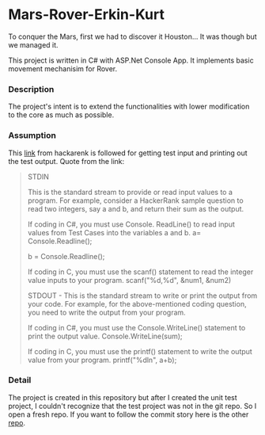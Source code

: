 # Mars-Rover-Erkin-Kurt

To conquer the Mars, first we had to discover it Houston... It was though but we managed it.

This project is written in C# with ASP.Net Console App. It implements basic movement mechanisim for Rover. 

### Description

The project's intent is to extend the functionalities with lower modification to the core as much as possible.  

### Assumption

This [link](https://support.hackerrank.com/hc/en-us/articles/219617888-Using-STDIN-for-inputs-and-STDOUT-for-outputs) from hackarenk is followed for getting test input and printing out the test output.
Quote from the link:

>
>STDIN
>
>This is the standard stream to provide or read input values to a program. For example, consider a HackerRank sample question to read two integers, say a and b, and return their sum as the output. 
>
>If coding in C#, you must use Console. ReadLine() to read input values from Test Cases into the variables a and b.
>a= Console.Readline();
>
>b = Console.Readline();
>
>If coding in C, you must use the scanf() statement to read the integer value inputs to your program.
>scanf("%d,%d", &num1, &num2)
>
>STDOUT - This is the standard stream to write or print the output from your code. For example, for the above-mentioned coding question, you need to write the output from your program. 
>
>If coding in C#, you must use the Console.WriteLine() statement to print the output value.
>Console.WriteLine(sum);
>
>If coding in C, you must use the printf() statement to write the output value from your program.
>printf("%dln", a+b);
>

### Detail
The project is created in this repository but after I created the unit test project, I couldn't recognize that the test project was not in the git repo. So I open a fresh repo.
If you want to follow the commit story here is the other [repo](https://github.com/ErkinKurt/Mars-Rover).

